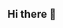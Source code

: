 ## Hi there 👋

<!--
**SheridanUmer/SheridanUmer** is a ✨ _special_ ✨ repository because its `README.md` (this file) appears on your GitHub profile.

Here are some ideas to get you started:

- 🔭 I’m currently working on a cool website. 
- 🌱 I’m currently learning front end development.
- 👯 I’m looking to collaborate on HTML, CSS, JS and front end development. 
- 🤔 I’m looking for help with HTML and CSS.
-->

